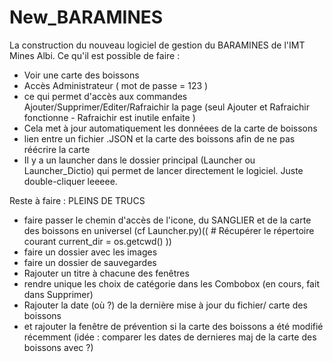 # New_BARAMINES

La construction du nouveau logiciel de gestion du BARAMINES de l'IMT Mines Albi.
Ce qu'il est possible de faire :
- Voir une carte des boissons
- Accès Administrateur ( mot de passe = 123 )
- ce qui permet d'accès aux commandes Ajouter/Supprimer/Editer/Rafraichir la page (seul Ajouter et Rafraichir fonctionne - Rafraichir est inutile enfaite )
- Cela met à jour automatiquement les donnéees de la carte de boissons
- lien entre un fichier .JSON et la carte des boissons afin de ne pas réécrire la carte
- Il y a un launcher dans le dossier principal (Launcher ou Launcher_Dictio) qui permet de lancer directement le logiciel. Juste double-cliquer leeeee.

Reste à faire : 
PLEINS DE TRUCS
- faire passer le chemin d'accès de l'icone, du SANGLIER et de la carte des boissons en universel (cf Launcher.py)(( # Récupérer le répertoire courant
current_dir = os.getcwd() ))
- faire un dossier avec les images
- faire un dossier de sauvegardes
- Rajouter un titre à chacune des fenêtres
- rendre unique les choix de catégorie dans les Combobox (en cours, fait dans Supprimer)
- Rajouter la date (où ?) de la dernière mise à jour du fichier/ carte des boissons
- et rajouter la fenêtre de prévention si la carte des boissons a été modifié récemment (idée : comparer les dates de dernieres maj de la carte des boissons avec ?)
